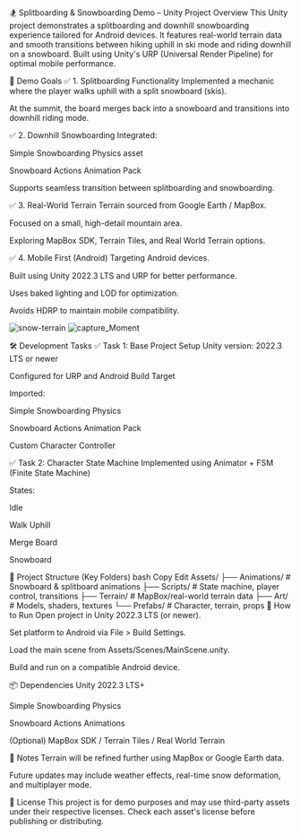 🏂 Splitboarding & Snowboarding Demo – Unity Project
Overview
This Unity project demonstrates a splitboarding and downhill snowboarding experience tailored for Android devices. It features real-world terrain data and smooth transitions between hiking uphill in ski mode and riding downhill on a snowboard. Built using Unity's URP (Universal Render Pipeline) for optimal mobile performance.

🎯 Demo Goals
✅ 1. Splitboarding Functionality
Implemented a mechanic where the player walks uphill with a split snowboard (skis).

At the summit, the board merges back into a snowboard and transitions into downhill riding mode.

✅ 2. Downhill Snowboarding
Integrated:

Simple Snowboarding Physics asset

Snowboard Actions Animation Pack

Supports seamless transition between splitboarding and snowboarding.

✅ 3. Real-World Terrain
Terrain sourced from Google Earth / MapBox.

Focused on a small, high-detail mountain area.

Exploring MapBox SDK, Terrain Tiles, and Real World Terrain options.

✅ 4. Mobile First (Android)
Targeting Android devices.

Built using Unity 2022.3 LTS and URP for better performance.

Uses baked lighting and LOD for optimization.

Avoids HDRP to maintain mobile compatibility.

![snow-terrain](https://github.com/user-attachments/assets/bcb42ffd-73a4-404f-aec8-d87a1db40166)
![capture_Moment](https://github.com/user-attachments/assets/3510ae08-c4fc-4cb3-93a4-7ec34a688752)


🛠 Development Tasks
✅ Task 1: Base Project Setup
Unity version: 2022.3 LTS or newer

Configured for URP and Android Build Target

Imported:

Simple Snowboarding Physics

Snowboard Actions Animation Pack

Custom Character Controller

✅ Task 2: Character State Machine
Implemented using Animator + FSM (Finite State Machine)

States:

Idle

Walk Uphill

Merge Board

Snowboard

📁 Project Structure (Key Folders)
bash
Copy
Edit
Assets/
├── Animations/              # Snowboard & splitboard animations
├── Scripts/                 # State machine, player control, transitions
├── Terrain/                 # MapBox/real-world terrain data
├── Art/                     # Models, shaders, textures
└── Prefabs/                 # Character, terrain, props
🚀 How to Run
Open project in Unity 2022.3 LTS (or newer).

Set platform to Android via File > Build Settings.

Load the main scene from Assets/Scenes/MainScene.unity.

Build and run on a compatible Android device.

📦 Dependencies
Unity 2022.3 LTS+

Simple Snowboarding Physics

Snowboard Actions Animations

(Optional) MapBox SDK / Terrain Tiles / Real World Terrain

🧊 Notes
Terrain will be refined further using MapBox or Google Earth data.

Future updates may include weather effects, real-time snow deformation, and multiplayer mode.

📌 License
This project is for demo purposes and may use third-party assets under their respective licenses. Check each asset's license before publishing or distributing.
